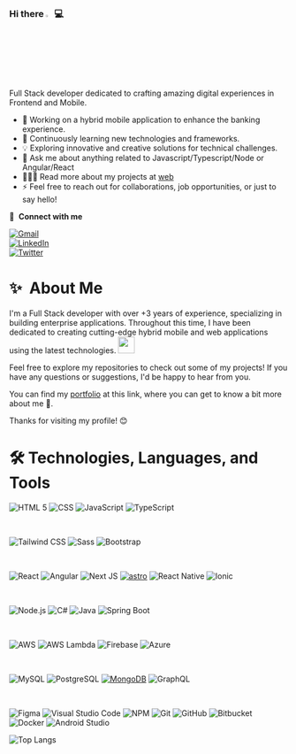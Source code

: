 <!-- **Guille0197/Guille0197** is a ✨ _special_ ✨ repository because its `README.md` (this file) appears on your GitHub profile. -->

<!-- Title & Banner -->
### Hi there <a href="https://www..com/"><img src="https://media.giphy.com/media/hvRJCLFzcasrR4ia7z/giphy.gif" width="3%"></a>💻

Full Stack developer dedicated to crafting amazing digital experiences in Frontend and Mobile.

- 🔭 Working on a hybrid mobile application to enhance the banking experience.
- 🌱 Continuously learning new technologies and frameworks.
- 💡 Exploring innovative and creative solutions for technical challenges.
- 💬 Ask me about anything related to Javascript/Typescript/Node or Angular/React
- 👨🏾‍💻 Read more about my projects at [web]()
- ⚡  Feel free to reach out for collaborations, job opportunities, or just to say hello!


🔗 &nbsp;**Connect with me**

[![Gmail](https://img.shields.io/badge/Gmail-Guillermo_Navarro-808080?style=for-the-badge&logo=gmail&logoColor=white&labelColor=EA4335)](mailto:gnavarro0197@gmail.com) <br>
[![LinkedIn](https://img.shields.io/badge/LinkedIn-Guillermo_Navarro-808080?style=for-the-badge&logo=linkedin&logoColor=white&labelColor=0077B5)](https://www.linkedin.com/in/guillermo-antonio-navarro) <br>
[![Twitter](https://img.shields.io/badge/Twitter-Guillermo_Navarro-808080?style=for-the-badge&logo=twitter&logoColor=white&labelColor=1DA1F2)](https://twitter.com/gan01_97) <br>

# ✨&nbsp; About Me
 
I'm a Full Stack developer with over +3 years of experience, specializing in building enterprise applications. 
Throughout this time, I have been dedicated to creating cutting-edge hybrid mobile and web applications using the latest technologies. <img src="https://media.giphy.com/media/WUlplcMpOCEmTGBtBW/giphy.gif" width="30">


Feel free to explore my repositories to check out some of my projects! If you have any questions or suggestions, I'd be happy to hear from you.


You can find my [portfolio]() at this link, where you can get to know a bit more about me 📲.


Thanks for visiting my profile! 😊


# 🛠️ Technologies, Languages, and Tools
![HTML 5](https://img.shields.io/badge/html5-E34F26?style=for-the-badge&logo=html5&logoColor=white&labelColor=E34F26)
![CSS](https://img.shields.io/badge/css-1572B6?style=for-the-badge&logo=css3&logoColor=white&labelColor=1572B6)
![JavaScript](https://img.shields.io/badge/javascript-F7DF1E?style=for-the-badge&logo=javascript&logoColor=black&labelColor=F7DF1E)
![TypeScript](https://img.shields.io/badge/TypeScript-3178C6?style=for-the-badge&logo=typescript&logoColor=white)

<br>

![Tailwind CSS](https://img.shields.io/badge/tailwind%20css-38B2AC?style=for-the-badge&logo=tailwind-css&logoColor=white&labelColor=38B2AC)
![Sass](https://img.shields.io/badge/sass-CC6699?style=for-the-badge&logo=sass&logoColor=white&labelColor=CC6699)
![Bootstrap](https://img.shields.io/badge/bootstrap-7952B3?style=for-the-badge&logo=bootstrap&logoColor=white&labelColor=7952B3)

<br>

![React](https://img.shields.io/badge/react-61DAFB?style=for-the-badge&logo=react&logoColor=black&labelColor=61DAFB)
![Angular](https://img.shields.io/badge/angular-EA4335?style=for-the-badge&logo=angular&logoColor=white&labelColor=EA4335)
![Next JS](https://img.shields.io/badge/Next-black?style=for-the-badge&logo=next.js&logoColor=white)
<a href='https://astro.build/' target="_blank"><img alt='astro' src='https://img.shields.io/badge/Astro-100000?style=for-the-badge&logo=astro&logoColor=white&labelColor=E34F26&color=E34F26'/></a>
![React Native](https://img.shields.io/badge/react_native-61DAFB?style=for-the-badge&logo=react&logoColor=black&labelColor=61DAFB)
![Ionic](https://img.shields.io/badge/ionic-3880FF?style=for-the-badge&logo=ionic&logoColor=white&labelColor=3880FF)

<br>

![Node.js](https://img.shields.io/badge/Node.js-8CC84B?style=for-the-badge&logo=node.js&logoColor=white)
![C#](https://img.shields.io/badge/C%23-239120?style=for-the-badge&logo=c-sharp&logoColor=white)
![Java](https://img.shields.io/badge/Java-007396?style=for-the-badge&logo=java&logoColor=white)
![Spring Boot](https://img.shields.io/badge/Spring_Boot-6DB33F?style=for-the-badge&logo=spring-boot&logoColor=white)


<br>

![AWS](https://img.shields.io/badge/AWS-232F3E?style=for-the-badge&logo=amazon-aws&logoColor=white)
![AWS Lambda](https://img.shields.io/badge/AWS_Lambda-FF9900?style=for-the-badge&logo=amazon-aws&logoColor=white)
![Firebase](https://img.shields.io/badge/firebase-FFCA28?style=for-the-badge&logo=firebase&logoColor=black&labelColor=FFCA28)
![Azure](https://img.shields.io/badge/Microsoft_Azure-0089D6?style=for-the-badge&logo=microsoft-azure&logoColor=white)

<br>

![MySQL](https://img.shields.io/badge/mysql-4479A1?style=for-the-badge&logo=mysql&logoColor=white&labelColor=4479A1)
![PostgreSQL](https://img.shields.io/badge/PostgreSQL-336791?style=for-the-badge&logo=postgresql&logoColor=white)
[![MongoDB](https://img.shields.io/badge/MongoDB-47A248?style=for-the-badge&logo=mongodb&logoColor=white&labelColor=47A248)]()
![GraphQL](https://img.shields.io/badge/GraphQL-E434AA?style=for-the-badge&logo=graphql&logoColor=white)


<br>

![Figma](https://img.shields.io/badge/figma-F24E1E?style=for-the-badge&logo=figma&logoColor=white&labelColor=F24E1E)
![Visual Studio Code](https://img.shields.io/badge/Visual%20Studio%20Code-0078d7.svg?style=for-the-badge&logo=visual-studio-code&logoColor=white)
![NPM](https://img.shields.io/badge/npm-CB3837?style=for-the-badge&logo=npm&logoColor=white)
![Git](https://img.shields.io/badge/Git-F05032?style=for-the-badge&logo=git&logoColor=white)
![GitHub](https://img.shields.io/badge/GitHub-181717?style=for-the-badge&logo=github&logoColor=white)
![Bitbucket](https://img.shields.io/badge/Bitbucket-0052CC?style=for-the-badge&logo=bitbucket&logoColor=white)
![Docker](https://img.shields.io/badge/docker-%230db7ed.svg?style=for-the-badge&logo=docker&logoColor=white)
![Android Studio](https://img.shields.io/badge/Android%20Studio-3DDC84.svg?style=for-the-badge&logo=android-studio&logoColor=white)


<!-- Chart -->
![Top Langs](https://github-readme-stats.vercel.app/api/top-langs/?username=guille0197&layout=compact)


